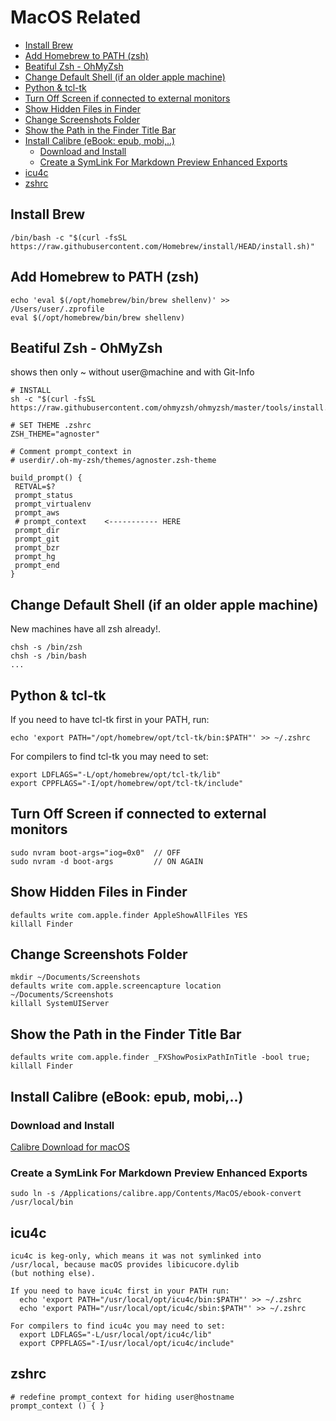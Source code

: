 # MacOS Related

<!-- @import "[TOC]" {cmd="toc" depthFrom=2 depthTo=6 orderedList=false} -->

<!-- code_chunk_output -->

- [Install Brew](#install-brew)
- [Add Homebrew to PATH (zsh)](#add-homebrew-to-path-zsh)
- [Beatiful Zsh - OhMyZsh](#beatiful-zsh-ohmyzsh)
- [Change Default Shell (if an older apple machine)](#change-default-shell-if-an-older-apple-machine)
- [Python & tcl-tk](#python-tcl-tk)
- [Turn Off Screen if connected to external monitors](#turn-off-screen-if-connected-to-external-monitors)
- [Show Hidden Files in Finder](#show-hidden-files-in-finder)
- [Change Screenshots Folder](#change-screenshots-folder)
- [Show the Path in the Finder Title Bar](#show-the-path-in-the-finder-title-bar)
- [Install Calibre (eBook: epub, mobi,..)](#install-calibre-ebook-epub-mobi)
  - [Download and Install](#download-and-install)
  - [Create a SymLink For Markdown Preview Enhanced Exports](#create-a-symlink-for-markdown-preview-enhanced-exports)
- [icu4c](#icu4c)
- [zshrc](#zshrc)

<!-- /code_chunk_output -->

## Install Brew

    /bin/bash -c "$(curl -fsSL https://raw.githubusercontent.com/Homebrew/install/HEAD/install.sh)"

## Add Homebrew to PATH (zsh)

    echo 'eval $(/opt/homebrew/bin/brew shellenv)' >> /Users/user/.zprofile
    eval $(/opt/homebrew/bin/brew shellenv)

## Beatiful Zsh - OhMyZsh

shows then only ~ without user@machine and with Git-Info

    # INSTALL
    sh -c "$(curl -fsSL https://raw.githubusercontent.com/ohmyzsh/ohmyzsh/master/tools/install.sh)"

    # SET THEME .zshrc
    ZSH_THEME="agnoster"

    # Comment prompt_context in
    # userdir/.oh-my-zsh/themes/agnoster.zsh-theme

    build_prompt() {
     RETVAL=$?
     prompt_status
     prompt_virtualenv
     prompt_aws
     # prompt_context    <----------- HERE
     prompt_dir
     prompt_git
     prompt_bzr
     prompt_hg
     prompt_end
    }

## Change Default Shell (if an older apple machine)

New machines have all zsh already!.

    chsh -s /bin/zsh
    chsh -s /bin/bash
    ...

## Python & tcl-tk

If you need to have tcl-tk first in your PATH, run:

    echo 'export PATH="/opt/homebrew/opt/tcl-tk/bin:$PATH"' >> ~/.zshrc

For compilers to find tcl-tk you may need to set:

    export LDFLAGS="-L/opt/homebrew/opt/tcl-tk/lib"
    export CPPFLAGS="-I/opt/homebrew/opt/tcl-tk/include"

## Turn Off Screen if connected to external monitors

    sudo nvram boot-args="iog=0x0"  // OFF
    sudo nvram -d boot-args         // ON AGAIN

## Show Hidden Files in Finder

    defaults write com.apple.finder AppleShowAllFiles YES
    killall Finder

## Change Screenshots Folder

    mkdir ~/Documents/Screenshots
    defaults write com.apple.screencapture location ~/Documents/Screenshots
    killall SystemUIServer

## Show the Path in the Finder Title Bar

    defaults write com.apple.finder _FXShowPosixPathInTitle -bool true;
    killall Finder

## Install Calibre (eBook: epub, mobi,..)

### Download and Install

[Calibre Download for macOS](https://calibre-ebook.com/download_osx)

### Create a SymLink For Markdown Preview Enhanced Exports

    sudo ln -s /Applications/calibre.app/Contents/MacOS/ebook-convert /usr/local/bin

## icu4c

    icu4c is keg-only, which means it was not symlinked into
    /usr/local, because macOS provides libicucore.dylib
    (but nothing else).

    If you need to have icu4c first in your PATH run:
      echo 'export PATH="/usr/local/opt/icu4c/bin:$PATH"' >> ~/.zshrc
      echo 'export PATH="/usr/local/opt/icu4c/sbin:$PATH"' >> ~/.zshrc

    For compilers to find icu4c you may need to set:
      export LDFLAGS="-L/usr/local/opt/icu4c/lib"
      export CPPFLAGS="-I/usr/local/opt/icu4c/include"

## zshrc

    # redefine prompt_context for hiding user@hostname
    prompt_context () { }

